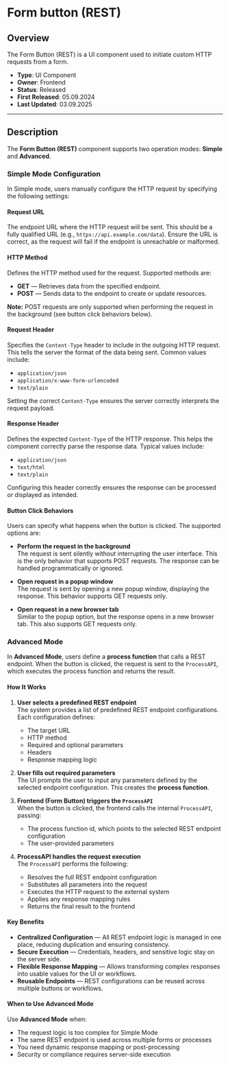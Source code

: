 # Form button (REST)

## Overview
The Form Button (REST) is a UI component used to initiate custom HTTP requests from a form.

- **Type**: UI Component
- **Owner**: Frontend
- **Status**: Released
- **First Released**: 05.09.2024
- **Last Updated**: 03.09.2025

---

## Description

The **Form Button (REST)** component supports two operation modes: **Simple** and **Advanced**.

### Simple Mode Configuration

In Simple mode, users manually configure the HTTP request by specifying the following settings:

#### Request URL

The endpoint URL where the HTTP request will be sent. This should be a fully qualified URL (e.g., `https://api.example.com/data`). Ensure the URL is correct, as the request will fail if the endpoint is unreachable or malformed.

#### HTTP Method

Defines the HTTP method used for the request. Supported methods are:

- **GET** — Retrieves data from the specified endpoint.
- **POST** — Sends data to the endpoint to create or update resources.

**Note:** POST requests are only supported when performing the request in the background (see button click behaviors below).

#### Request Header

Specifies the `Content-Type` header to include in the outgoing HTTP request. This tells the server the format of the data being sent. Common values include:

- `application/json`
- `application/x-www-form-urlencoded`
- `text/plain`

Setting the correct `Content-Type` ensures the server correctly interprets the request payload.

#### Response Header

Defines the expected `Content-Type` of the HTTP response. This helps the component correctly parse the response data. Typical values include:

- `application/json`
- `text/html`
- `text/plain`

Configuring this header correctly ensures the response can be processed or displayed as intended.

#### Button Click Behaviors

Users can specify what happens when the button is clicked. The supported options are:

- **Perform the request in the background**  
   The request is sent silently without interrupting the user interface. This is the only behavior that supports POST requests. The response can be handled programmatically or ignored.

- **Open request in a popup window**  
   The request is sent by opening a new popup window, displaying the response. This behavior supports GET requests only.

- **Open request in a new browser tab**  
   Similar to the popup option, but the response opens in a new browser tab. This also supports GET requests only.


### Advanced Mode

In **Advanced Mode**, users define a **process function** that calls a REST endpoint. When the button is clicked, the request is sent to the `ProcessAPI`, which executes the process function and returns the result.

#### How It Works

1. **User selects a predefined REST endpoint**  
   The system provides a list of predefined REST endpoint configurations. Each configuration defines:  
   - The target URL  
   - HTTP method  
   - Required and optional parameters  
   - Headers  
   - Response mapping logic

2. **User fills out required parameters**  
   The UI prompts the user to input any parameters defined by the selected endpoint configuration. This creates the **process function**.

3. **Frontend (Form Button) triggers the `ProcessAPI`**  
   When the button is clicked, the frontend calls the internal `ProcessAPI`, passing:  
   - The process function id, which points to the selected REST endpoint configuration
   - The user-provided parameters

4. **ProcessAPI handles the request execution**  
   The `ProcessAPI` performs the following:  
   - Resolves the full REST endpoint configuration  
   - Substitutes all parameters into the request  
   - Executes the HTTP request to the external system  
   - Applies any response mapping rules  
   - Returns the final result to the frontend

#### Key Benefits

- **Centralized Configuration** — All REST endpoint logic is managed in one place, reducing duplication and ensuring consistency.
- **Secure Execution** — Credentials, headers, and sensitive logic stay on the server side.
- **Flexible Response Mapping** — Allows transforming complex responses into usable values for the UI or workflows.
- **Reusable Endpoints** — REST configurations can be reused across multiple buttons or workflows.

#### When to Use Advanced Mode

Use **Advanced Mode** when:

- The request logic is too complex for Simple Mode  
- The same REST endpoint is used across multiple forms or processes  
- You need dynamic response mapping or post-processing  
- Security or compliance requires server-side execution

